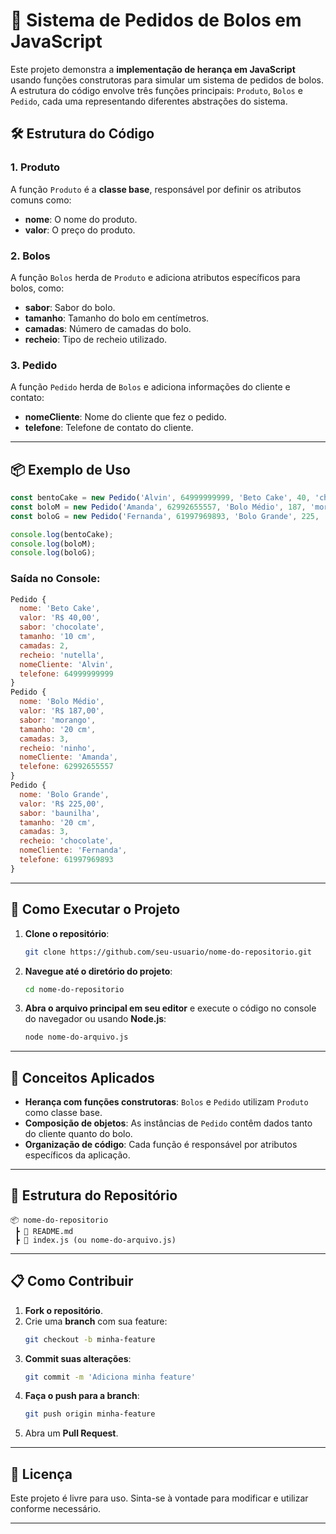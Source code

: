 # 🎂 Sistema de Pedidos de Bolos em JavaScript

Este projeto demonstra a **implementação de herança em JavaScript** usando funções construtoras para simular um sistema de pedidos de bolos. A estrutura do código envolve três funções principais: `Produto`, `Bolos` e `Pedido`, cada uma representando diferentes abstrações do sistema.

## 🛠️ Estrutura do Código

### 1. **Produto**
A função `Produto` é a **classe base**, responsável por definir os atributos comuns como:
- **nome**: O nome do produto.
- **valor**: O preço do produto.

### 2. **Bolos**
A função `Bolos` herda de `Produto` e adiciona atributos específicos para bolos, como:
- **sabor**: Sabor do bolo.
- **tamanho**: Tamanho do bolo em centímetros.
- **camadas**: Número de camadas do bolo.
- **recheio**: Tipo de recheio utilizado.

### 3. **Pedido**
A função `Pedido` herda de `Bolos` e adiciona informações do cliente e contato:
- **nomeCliente**: Nome do cliente que fez o pedido.
- **telefone**: Telefone de contato do cliente.

---

## 📦 Exemplo de Uso

```javascript
const bentoCake = new Pedido('Alvin', 64999999999, 'Beto Cake', 40, 'chocolate', 10, 2, 'nutella');
const boloM = new Pedido('Amanda', 62992655557, 'Bolo Médio', 187, 'morango', 20, 3, 'ninho');
const boloG = new Pedido('Fernanda', 61997969893, 'Bolo Grande', 225, 'baunilha', 20, 3, 'chocolate');

console.log(bentoCake);
console.log(boloM);
console.log(boloG);
```

### **Saída no Console:**
```javascript
Pedido {
  nome: 'Beto Cake',
  valor: 'R$ 40,00',
  sabor: 'chocolate',
  tamanho: '10 cm',
  camadas: 2,
  recheio: 'nutella',
  nomeCliente: 'Alvin',
  telefone: 64999999999
}
Pedido {
  nome: 'Bolo Médio',
  valor: 'R$ 187,00',
  sabor: 'morango',
  tamanho: '20 cm',
  camadas: 3,
  recheio: 'ninho',
  nomeCliente: 'Amanda',
  telefone: 62992655557
}
Pedido {
  nome: 'Bolo Grande',
  valor: 'R$ 225,00',
  sabor: 'baunilha',
  tamanho: '20 cm',
  camadas: 3,
  recheio: 'chocolate',
  nomeCliente: 'Fernanda',
  telefone: 61997969893
}
```

---

## 🚀 Como Executar o Projeto

1. **Clone o repositório**:
   ```bash
   git clone https://github.com/seu-usuario/nome-do-repositorio.git
   ```
2. **Navegue até o diretório do projeto**:
   ```bash
   cd nome-do-repositorio
   ```
3. **Abra o arquivo principal em seu editor** e execute o código no console do navegador ou usando **Node.js**:
   ```bash
   node nome-do-arquivo.js
   ```

---

## 🌱 Conceitos Aplicados

- **Herança com funções construtoras**: `Bolos` e `Pedido` utilizam `Produto` como classe base.
- **Composição de objetos**: As instâncias de `Pedido` contêm dados tanto do cliente quanto do bolo.
- **Organização de código**: Cada função é responsável por atributos específicos da aplicação.

---

## 📂 Estrutura do Repositório

```
📦 nome-do-repositorio
 ┣ 📜 README.md
 ┣ 📜 index.js (ou nome-do-arquivo.js)
```

---

## 📋 Como Contribuir

1. **Fork o repositório**.
2. Crie uma **branch** com sua feature:
   ```bash
   git checkout -b minha-feature
   ```
3. **Commit suas alterações**:
   ```bash
   git commit -m 'Adiciona minha feature'
   ```
4. **Faça o push para a branch**:
   ```bash
   git push origin minha-feature
   ```
5. Abra um **Pull Request**.

---

## 📝 Licença

Este projeto é livre para uso. Sinta-se à vontade para modificar e utilizar conforme necessário.

---
